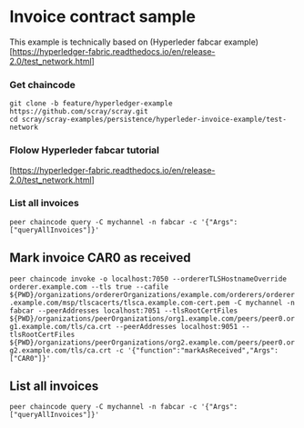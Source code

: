 # Invoice contract sample

This example is technically based on (Hyperleder fabcar example)[https://hyperledger-fabric.readthedocs.io/en/release-2.0/test_network.html]

### Get chaincode
    git clone -b feature/hyperledger-example https://github.com/scray/scray.git
    cd scray/scray-examples/persistence/hyperleder-invoice-example/test-network

### Flolow Hyperleder fabcar tutorial
[https://hyperledger-fabric.readthedocs.io/en/release-2.0/test_network.html]


### List all invoices
    peer chaincode query -C mychannel -n fabcar -c '{"Args":["queryAllInvoices"]}'
 
## Mark invoice CAR0 as received
  ```peer chaincode invoke -o localhost:7050 --ordererTLSHostnameOverride orderer.example.com --tls true --cafile ${PWD}/organizations/ordererOrganizations/example.com/orderers/orderer.example.com/msp/tlscacerts/tlsca.example.com-cert.pem -C mychannel -n fabcar --peerAddresses localhost:7051 --tlsRootCertFiles ${PWD}/organizations/peerOrganizations/org1.example.com/peers/peer0.org1.example.com/tls/ca.crt --peerAddresses localhost:9051 --tlsRootCertFiles ${PWD}/organizations/peerOrganizations/org2.example.com/peers/peer0.org2.example.com/tls/ca.crt -c '{"function":"markAsReceived","Args":["CAR0"]}'```
  
## List all invoices
    peer chaincode query -C mychannel -n fabcar -c '{"Args":["queryAllInvoices"]}'
